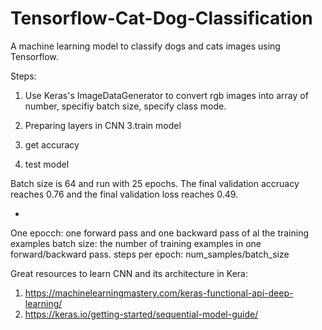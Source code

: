 # Tensorflow-Cat-Dog-Classification
A machine learning model to classify dogs and cats images using Tensorflow. 


Steps:
1. Use Keras's ImageDataGenerator to convert rgb images into array of number, specifiy batch size, specify class mode.

2. Preparing layers in CNN
3.train model
4. get accuracy 
5. test model

Batch size is 64 and run with 25 epochs.
The final validation accruacy reaches 0.76 and the final validation loss reaches 0.49.


*
One epocch: one forward pass and one backward pass of al the training examples
batch size: the number of training examples in one forward/backward pass.
steps per epoch: num_samples/batch_size



Great resources to learn CNN and its architecture in Kera:
1. https://machinelearningmastery.com/keras-functional-api-deep-learning/
2. https://keras.io/getting-started/sequential-model-guide/
